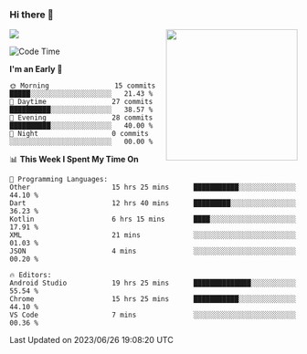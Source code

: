 ### Hi there 👋

![](https://metrics.lecoq.io/itaowu?template=classic&config.timezone=Asia%2FShanghai)
<img align='right' src="https://media.giphy.com/media/M9gbBd9nbDrOTu1Mqx/giphy.gif" width="230">

<!--START_SECTION:waka-->
![Code Time](http://img.shields.io/badge/Code%20Time-126%20hrs%2054%20mins-blue)

**I'm an Early 🐤** 

```text
🌞 Morning                15 commits          █████░░░░░░░░░░░░░░░░░░░░   21.43 % 
🌆 Daytime                27 commits          ██████████░░░░░░░░░░░░░░░   38.57 % 
🌃 Evening                28 commits          ██████████░░░░░░░░░░░░░░░   40.00 % 
🌙 Night                  0 commits           ░░░░░░░░░░░░░░░░░░░░░░░░░   00.00 % 
```


📊 **This Week I Spent My Time On** 

```text
💬 Programming Languages: 
Other                    15 hrs 25 mins      ███████████░░░░░░░░░░░░░░   44.10 % 
Dart                     12 hrs 40 mins      █████████░░░░░░░░░░░░░░░░   36.23 % 
Kotlin                   6 hrs 15 mins       ████░░░░░░░░░░░░░░░░░░░░░   17.91 % 
XML                      21 mins             ░░░░░░░░░░░░░░░░░░░░░░░░░   01.03 % 
JSON                     4 mins              ░░░░░░░░░░░░░░░░░░░░░░░░░   00.20 % 

🔥 Editors: 
Android Studio           19 hrs 25 mins      ██████████████░░░░░░░░░░░   55.54 % 
Chrome                   15 hrs 25 mins      ███████████░░░░░░░░░░░░░░   44.10 % 
VS Code                  7 mins              ░░░░░░░░░░░░░░░░░░░░░░░░░   00.36 % 
```


 Last Updated on 2023/06/26 19:08:20 UTC
<!--END_SECTION:waka-->

<!--
**itaowu/itaowu** is a ✨ _special_ ✨ repository because its `README.md` (this file) appears on your GitHub profile.

Here are some ideas to get you started:

- 🔭 I’m currently working on ...
- 🌱 I’m currently learning ...
- 👯 I’m looking to collaborate on ...
- 🤔 I’m looking for help with ...
- 💬 Ask me about ...
- 📫 How to reach me: ...
- 😄 Pronouns: ...
- ⚡ Fun fact: ...
-->
